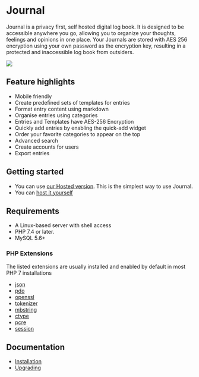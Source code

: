 # Journal
Journal is a privacy first, self hosted digital log book. It is designed to be accessible anywhere you go, allowing you to organize your thoughts, feelings and opinions in one place. Your Journals are stored with AES 256 encryption using your own password as the encryption key, resulting in a protected and inaccessible log book from outsiders.

<img src="https://samihsoylu.nl/downloads/dashboard-journalv1.2.3.png">

## Feature highlights
* Mobile friendly
* Create predefined sets of templates for entries
* Format entry content using markdown
* Organise entries using categories
* Entries and Templates have AES-256 Encryption
* Quickly add entries by enabling the quick-add widget
* Order your favorite categories to appear on the top
* Advanced search 
* Create accounts for users
* Export entries

## Getting started

* You can use [our Hosted version](https://journalapp.nl). This is the simplest way to use Journal.
* You can [host it yourself](#documentation)

## Requirements
- A Linux-based server with shell access
- PHP 7.4 or later.
- MySQL 5.6+

### PHP Extensions

The listed extensions are usually installed and enabled by default in most PHP 7 installations

- [json](https://www.php.net/manual/en/book.json.php)
- [pdo](https://www.php.net/manual/en/book.pdo.php)
- [openssl](https://www.php.net/manual/en/book.openssl.php)
- [tokenizer](https://www.php.net/manual/en/book.tokenizer.php)
- [mbstring](https://www.php.net/manual/en/book.mbstring.php)
- [ctype](https://www.php.net/manual/en/book.ctype)
- [pcre](https://www.php.net/manual/en/book.pcre)
- [session](https://www.php.net/manual/en/book.session)

## Documentation

* [Installation](https://samihsoylu.notion.site/Installation-fb156297be1f421c8540a41fe34314ec)
* [Upgrading](https://samihsoylu.notion.site/Upgrading-04fcbde744c244bcacad577604c43b41)
